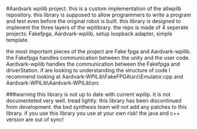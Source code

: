 #Aardvark wpilib project.
this is a custom implementation of the allwpilb repository.
this library is supposed to allow programmers to write a program and test even
before the original robot is built. this library is designed to implenent 
the three layers of the wpilibrary.
the repo is made of 4 seperate projects: Fakefpga, Aardvark-wpilib, setup loopback adapter, simple template. 


the most important pieces of the project are Fake fpga and Aardvark-wpilib.
the Fakefpga handles communication between the unity and the user code.
Aardvark-wpilib handles the communication between the Fakefpga and driverStation.
if are looking to understanding the structure of code I 
recommend looking at Aardvark-WPILib\FakeFPGA\src\Emulator.cpp and 
Aardvark-WPILib\Aardvark-WPILib\src

###warning
this library is not up to date with current wpilip.
it is not documenteted very well. tread lightly. 
this library has been discontinued from development.
the bxd synthesis team will not add any patches to this library.
if you use this library  you use at your own risk!
the java and c++ version are out of sync!

